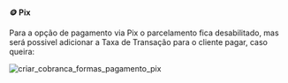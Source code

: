 **🪙 Pix**

Para a opção de pagamento via Pix o parcelamento fica desabilitado, mas será possivel adicionar a Taxa de Transação para o cliente pagar, caso queira:

![criar_cobranca_formas_pagamento_pix](../assets/prints/criar_cobranca_formas_pagamento_pix.gif)